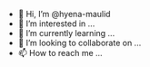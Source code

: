 - 👋 Hi, I’m @hyena-maulid
- 👀 I’m interested in ...
- 🌱 I’m currently learning ...
- 💞️ I’m looking to collaborate on ...
- 📫 How to reach me ...

<!---
hyena-maulid/hyena-maulid is a ✨ special ✨ repository because its `README.md` (this file) appears on your GitHub profile.
You can click the Preview link to take a look at your changes.
--->
